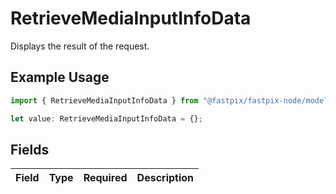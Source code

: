 # RetrieveMediaInputInfoData

Displays the result of the request.

## Example Usage

```typescript
import { RetrieveMediaInputInfoData } from "@fastpix/fastpix-node/models/operations";

let value: RetrieveMediaInputInfoData = {};
```

## Fields

| Field       | Type        | Required    | Description |
| ----------- | ----------- | ----------- | ----------- |
